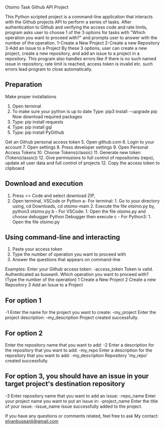Otsimo Task Github API Project

This Python scripted project is a command-line application that interacts with the Github projects API to perform a series of tasks. After authentication to Github and verifying the access code and rate limits, program asks user to choose 1 of the 3 options for tasks with "Which operation you want to proceed with?" and prompts user to answer with the number of the operation.
1-Create a New Project
2-Create a new Repository
3-Add an Issue to a Project
By these 3 options, user can create a new project, create a new repository, and add an issue to a project in a repository. This program also handles errors like if there is no such named issue in repository, rate limit is reached, access token is invalid etc. such errors lead program to close automatically. 
## Preparation
Make proper installations
1. Open terminal
2. To make sure your python is up to date
    Type: pip3 install --upgrade pip
Now download required packages
3. Type: pip install requests
4. Type: pip install gql
5. Type: pip install PyGithub


Get an Github personal access token
5. Open github.com
6. Login to your account
7. Open settings
8. Press developer settings
9. Open Personal Access Tokens
10. Choose Tokens(classic)
11. Generate new token (Token(classic))
12. Give permissions to full control of repositories (repo), update all user data and full control of projects 
12. Copy the access token to clipboard

## Download and execution
1. Press <> Code and select download ZIP, 
2. Open terminal, VSCode or Python
    a- For terminal:
        1. Go to your directory using, cd Downloads, cd otsimo-main
        2. Execute the file otsimo.py by, python3 otsimo.py
    b - For VSCode:
        1. Open the file otsimo.py and choose debugger Python Debugger then execute
    c - For Python3:
        1. Open the file otsimo.py


## Using command-line and interacting
1. Paste your access token
2. Type the number of operation you want to proceed with
3. Answer the questions that appears on command-line

Examples:
Enter your Github access token:
-access_token
Token is valid. Authenticated as buseanli.
Which operation you want to proceed with? (Type the number of the operation)
 1 Create a New Project
 2 Create a new Repository 
 3 Add an Issue to a Project 

## For option 1
-1
Enter the name for the project you want to create:
-my_project
Enter the project description:
-my_description
Project created successfully.

## For option 2
Enter the repository name that you want to add:
-2
Enter a description for the repository that you want to add:
-my_repo
Enter a description for the repository that you want to add:
-my_description
Repository 'my_repo' created successfully.

## For option 3, you should have an issue in your target project's destination repository
-3
Enter repository name that you want to add an issue:
-repo_name
Enter your project name you want to put an issue in:
-project_name
Enter the title of your issue:
-issue_name
Issue successfully added to the project.

If you have any questions or comments related, feel free to ask
My contact: elvanbuseanli@gmail.com

